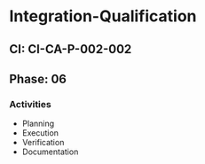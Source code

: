 # Integration-Qualification

## CI: CI-CA-P-002-002
## Phase: 06

### Activities
- Planning
- Execution
- Verification
- Documentation
